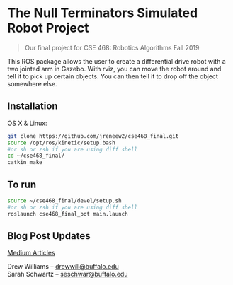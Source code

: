 # The Null Terminators Simulated Robot Project
> Our final project for CSE 468: Robotics Algorithms Fall 2019

This ROS package allows the user to create a differential drive robot with a two jointed arm in Gazebo. With rviz, you can move the robot around and tell it to pick up certain objects. You can then tell it to drop off the object somewhere else. 

## Installation

OS X & Linux:

```sh
git clone https://github.com/jreneew2/cse468_final.git
source /opt/ros/kinetic/setup.bash 
#or sh or zsh if you are using diff shell
cd ~/cse468_final/
catkin_make
```

## To run

```sh
source ~/cse468_final/devel/setup.sh
#or sh or zsh if you are using diff shell
roslaunch cse468_final_bot main.launch
```

## Blog Post Updates

[Medium Articles](https://medium.com/cse-468-568-robotic-algorithms "Main Publication Page")

Drew Williams – drewwill@buffalo.edu \
Sarah Schwartz – seschwar@buffalo.edu
